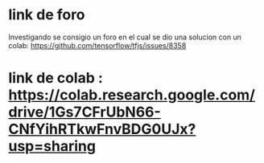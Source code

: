 # link de foro
Investigando se consigio un foro en el cual se dio una solucion con un colab: https://github.com/tensorflow/tfjs/issues/8358
# link de colab : https://colab.research.google.com/drive/1Gs7CFrUbN66-CNfYihRTkwFnvBDG0UJx?usp=sharing
